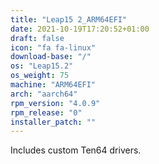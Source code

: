 ```yaml
---
title: "Leap15 2_ARM64EFI"
date: 2021-10-19T17:20:52+01:00
draft: false
icon: "fa fa-linux"
download-base: "/"
os: "Leap15.2"
os_weight: 75
machine: "ARM64EFI"
arch: "aarch64"
rpm_version: "4.0.9"
rpm_release: "0"
installer_patch: ""
---
```


Includes custom Ten64 drivers.
